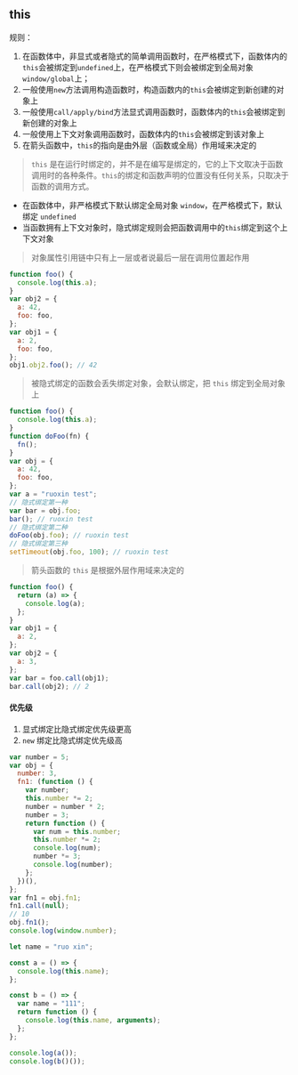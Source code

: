 ## this

规则：

1. 在函数体中，非显式或者隐式的简单调用函数时，在严格模式下，函数体内的 `this`会被绑定到`undefined`上，在严格模式下则会被绑定到全局对象`window/global`上；
2. 一般使用`new`方法调用构造函数时，构造函数内的`this`会被绑定到新创建的对象上
3. 一般使用`call/apply/bind`方法显式调用函数时，函数体内的`this`会被绑定到新创建的对象上
4. 一般使用上下文对象调用函数时，函数体内的`this`会被绑定到该对象上
5. 在箭头函数中，`this`的指向是由外层（函数或全局）作用域来决定的

> `this` 是在运行时绑定的，并不是在编写是绑定的，它的上下文取决于函数调用时的各种条件。`this`的绑定和函数声明的位置没有任何关系，只取决于函数的调用方式。

- 在函数体中，非严格模式下默认绑定全局对象 `window`，在严格模式下，默认绑定 `undefined`
- 当函数拥有上下文对象时，隐式绑定规则会把函数调用中的`this`绑定到这个上下文对象

> 对象属性引用链中只有上一层或者说最后一层在调用位置起作用

```js
function foo() {
  console.log(this.a);
}
var obj2 = {
  a: 42,
  foo: foo,
};
var obj1 = {
  a: 2,
  foo: foo,
};
obj1.obj2.foo(); // 42
```

> 被隐式绑定的函数会丢失绑定对象，会默认绑定，把 `this` 绑定到全局对象上

```js
function foo() {
  console.log(this.a);
}
function doFoo(fn) {
  fn();
}
var obj = {
  a: 42,
  foo: foo,
};
var a = "ruoxin test";
// 隐式绑定第一种
var bar = obj.foo;
bar(); // ruoxin test
// 隐式绑定第二种
doFoo(obj.foo); // ruoxin test
// 隐式绑定第三种
setTimeout(obj.foo, 100); // ruoxin test
```

> 箭头函数的 `this` 是根据外层作用域来决定的

```js
function foo() {
  return (a) => {
    console.log(a);
  };
}
var obj1 = {
  a: 2,
};
var obj2 = {
  a: 3,
};
var bar = foo.call(obj1);
bar.call(obj2); // 2
```

#### 优先级

1. 显式绑定比隐式绑定优先级更高
2. `new` 绑定比隐式绑定优先级高

```js
var number = 5;
var obj = {
  number: 3,
  fn1: (function () {
    var number;
    this.number *= 2;
    number = number * 2;
    number = 3;
    return function () {
      var num = this.number;
      this.number *= 2;
      console.log(num);
      number *= 3;
      console.log(number);
    };
  })(),
};
var fn1 = obj.fn1;
fn1.call(null);
// 10
obj.fn1();
console.log(window.number);
```

```js
let name = "ruo xin";

const a = () => {
  console.log(this.name);
};

const b = () => {
  var name = "111";
  return function () {
    console.log(this.name, arguments);
  };
};

console.log(a());
console.log(b()());
```
